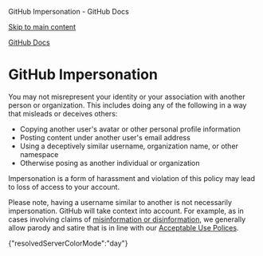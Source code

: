 GitHub Impersonation - GitHub Docs

[Skip to main content](#main-content)

[](/en)[GitHub Docs](/en)

GitHub Impersonation
==========

You may not misrepresent your identity or your association with another person or organization. This includes doing any of the following in a way that misleads or deceives others:

* Copying another user's avatar or other personal profile information
* Posting content under another user's email address
* Using a deceptively similar username, organization name, or other namespace
* Otherwise posing as another individual or organization

Impersonation is a form of harassment and violation of this policy may lead to loss of access to your account.

Please note, having a username similar to another is not necessarily impersonation. GitHub will take context into account. For example, as in cases involving claims of [misinformation or disinformation](/en/github/site-policy/github-misinformation-and-disinformation), we generally allow parody and satire that is in line with our [Acceptable Use Polices](/en/github/site-policy/github-acceptable-use-policies).

{"resolvedServerColorMode":"day"}
